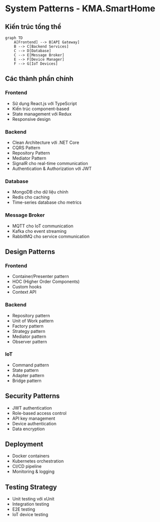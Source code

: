 # System Patterns - KMA.SmartHome

## Kiến trúc tổng thể
```mermaid
graph TD
    A[Frontend] --> B[API Gateway]
    B --> C[Backend Services]
    C --> D[Database]
    C --> E[Message Broker]
    E --> F[Device Manager]
    F --> G[IoT Devices]
```

## Các thành phần chính

### Frontend
- Sử dụng React.js với TypeScript
- Kiến trúc component-based
- State management với Redux
- Responsive design

### Backend
- Clean Architecture với .NET Core
- CQRS Pattern
- Repository Pattern
- Mediator Pattern
- SignalR cho real-time communication
- Authentication & Authorization với JWT

### Database
- MongoDB cho dữ liệu chính
- Redis cho caching
- Time-series database cho metrics

### Message Broker
- MQTT cho IoT communication
- Kafka cho event streaming
- RabbitMQ cho service communication

## Design Patterns

### Frontend
- Container/Presenter pattern
- HOC (Higher Order Components)
- Custom hooks
- Context API

### Backend
- Repository pattern
- Unit of Work pattern
- Factory pattern
- Strategy pattern
- Mediator pattern
- Observer pattern

### IoT
- Command pattern
- State pattern
- Adapter pattern
- Bridge pattern

## Security Patterns
- JWT authentication
- Role-based access control
- API key management
- Device authentication
- Data encryption

## Deployment
- Docker containers
- Kubernetes orchestration
- CI/CD pipeline
- Monitoring & logging

## Testing Strategy
- Unit testing với xUnit
- Integration testing
- E2E testing
- IoT device testing 